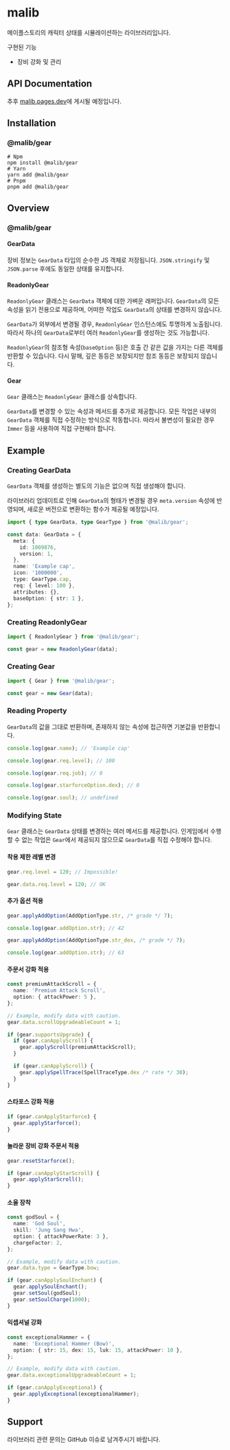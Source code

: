 # malib

메이플스토리의 캐릭터 상태를 시뮬레이션하는 라이브러리입니다.

구현된 기능

- 장비 강화 및 관리

## API Documentation

추후 [malib.pages.dev](https://malib.pages.dev/)에 게시될 예정입니다.

## Installation

### @malib/gear

```shell
# Npm
npm install @malib/gear
# Yarn
yarn add @malib/gear
# Pnpm
pnpm add @malib/gear
```

## Overview

### @malib/gear

#### GearData

장비 정보는 `GearData` 타입의 순수한 JS 객체로 저장됩니다. `JSON.stringify` 및 `JSON.parse` 후에도 동일한 상태를 유지합니다.

#### ReadonlyGear

`ReadonlyGear` 클래스는 `GearData` 객체에 대한 가벼운 래퍼입니다. `GearData`의 모든 속성을 읽기 전용으로 제공하며, 어떠한 작업도 `GearData`의 상태를 변경하지 않습니다.

`GearData`가 외부에서 변경될 경우, `ReadonlyGear` 인스턴스에도 투명하게 노출됩니다. 따라서 하나의 `GearData`로부터 여러 `ReadonlyGear`를 생성하는 것도 가능합니다.

`ReadonlyGear`의 참조형 속성(`baseOption` 등)은 호출 간 같은 값을 가지는 다른 객체를 반환할 수 있습니다. 다시 말해, 깊은 동등은 보장되지만 참조 동등은 보장되지 않습니다.

#### Gear

`Gear` 클래스는 `ReadonlyGear` 클래스를 상속합니다.

`GearData`를 변경할 수 있는 속성과 메서드를 추가로 제공합니다. 모든 작업은 내부의 `GearData` 객체를 직접 수정하는 방식으로 작동합니다. 따라서 불변성이 필요한 경우 `Immer` 등을 사용하여 직접 구현해야 합니다.

## Example

### Creating GearData

`GearData` 객체를 생성하는 별도의 기능은 없으며 직접 생성해야 합니다.

라이브러리 업데이트로 인해 `GearData`의 형태가 변경될 경우 `meta.version` 속성에 반영되며, 새로운 버전으로 변환하는 함수가 제공될 예정입니다.

```ts
import { type GearData, type GearType } from '@malib/gear';

const data: GearData = {
  meta: {
    id: 1009876,
    version: 1,
  },
  name: 'Example cap',
  icon: '1000000',
  type: GearType.cap,
  req: { level: 100 },
  attributes: {},
  baseOption: { str: 1 },
};
```

### Creating ReadonlyGear

```ts
import { ReadonlyGear } from '@malib/gear';

const gear = new ReadonlyGear(data);
```

### Creating Gear

```ts
import { Gear } from '@malib/gear';

const gear = new Gear(data);
```

### Reading Property

`GearData`의 값을 그대로 반환하며, 존재하지 않는 속성에 접근하면 기본값을 반환합니다.

```ts
console.log(gear.name); // 'Example cap'

console.log(gear.req.level); // 100

console.log(gear.req.job); // 0

console.log(gear.starforceOption.dex); // 0

console.log(gear.soul); // undefined
```

### Modifying State

`Gear` 클래스는 `GearData` 상태를 변경하는 여러 메서드를 제공합니다. 인게임에서 수행할 수 없는 작업은 `Gear`에서 제공되지 않으므로 `GearData`를 직접 수정해야 합니다.

#### 착용 제한 레벨 변경

```ts
gear.req.level = 120; // Impossible!

gear.data.req.level = 120; // OK
```

#### 추가 옵션 적용

```ts
gear.applyAddOption(AddOptionType.str, /* grade */ 7);

console.log(gear.addOption.str); // 42

gear.applyAddOption(AddOptionType.str_dex, /* grade */ 7);

console.log(gear.addOption.str); // 63
```

#### 주문서 강화 적용

```ts
const premiumAttackScroll = {
  name: 'Premium Attack Scroll',
  option: { attackPower: 5 },
};

// Example, modify data with caution.
gear.data.scrollUpgradeableCount = 1;

if (gear.supportsUpgrade) {
  if (gear.canApplyScroll) {
    gear.applyScroll(premiumAttackScroll);
  }

  if (gear.canApplyScroll) {
    gear.applySpellTrace(SpellTraceType.dex /* rate */ 30);
  }
}
```

#### 스타포스 강화 적용

```ts
if (gear.canApplyStarforce) {
  gear.applyStarforce();
}
```

#### 놀라운 장비 강화 주문서 적용

```ts
gear.resetStarforce();

if (gear.canApplyStarScroll) {
  gear.applyStarScroll();
}
```

#### 소울 장착

```ts
const godSoul = {
  name: 'God Soul',
  skill: 'Jung Sang Hwa',
  option: { attackPowerRate: 3 },
  chargeFactor: 2,
};

// Example, modify data with caution.
gear.data.type = GearType.bow;

if (gear.canApplySoulEnchant) {
  gear.applySoulEnchant();
  gear.setSoul(godSoul);
  gear.setSoulCharge(1000);
}
```

#### 익셉셔널 강화

```ts
const exceptionalHammer = {
  name: 'Exceptional Hammer (Bow)',
  option: { str: 15, dex: 15, luk: 15, attackPower: 10 },
};

// Example, modify data with caution.
gear.data.exceptionalUpgradeableCount = 1;

if (gear.canApplyExceptional) {
  gear.applyExceptional(exceptionalHammer);
}
```

## Support

라이브러리 관련 문의는 GitHub 이슈로 남겨주시기 바랍니다.
